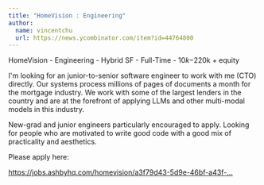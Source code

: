 ```yaml
---
title: "HomeVision : Engineering"
author:
  name: vincentchu
  url: https://news.ycombinator.com/item?id=44764800
---
```

HomeVision - Engineering - Hybrid SF - Full-Time - $10k-$220k + equity

I&#x27;m looking for an junior-to-senior software engineer to work with me (CTO) directly. Our systems process millions of pages of documents a month for the mortgage industry. We work with some of the largest lenders in the country and are at the forefront of applying LLMs and other multi-modal models in this industry.

New-grad and junior engineers particularly encouraged to apply. Looking for people who are motivated to write good code with a good mix of practicality and aesthetics.

Please apply here:

<a href="https:&#x2F;&#x2F;jobs.ashbyhq.com&#x2F;homevision&#x2F;a3f79d43-5d9e-46bf-a43f-f9425f062ef2?utm_source=hnv" rel="nofollow">https:&#x2F;&#x2F;jobs.ashbyhq.com&#x2F;homevision&#x2F;a3f79d43-5d9e-46bf-a43f-...</a>
<JobApplication />
